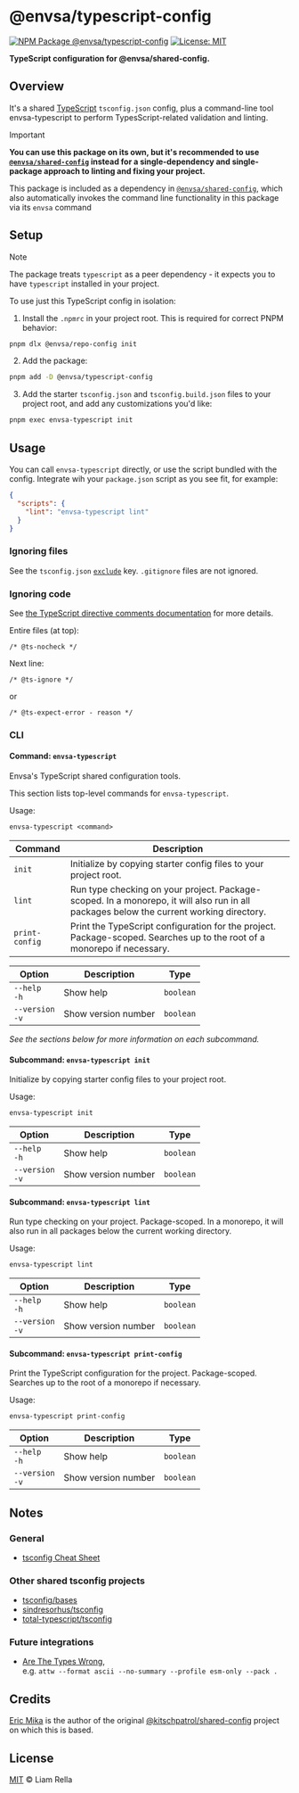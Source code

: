 <!--+ Warning: Content inside HTML comment blocks was generated by mdat and may be overwritten. +-->

<!-- title -->

# @envsa/typescript-config

<!-- /title -->

<!-- badges -->

[![NPM Package @envsa/typescript-config](https://img.shields.io/npm/v/@envsa/typescript-config.svg)](https://npmjs.com/package/@envsa/typescript-config)
[![License: MIT](https://img.shields.io/badge/License-MIT-yellow.svg)](https://opensource.org/licenses/MIT)

<!-- /badges -->

<!-- description -->

**TypeScript configuration for @envsa/shared-config.**

<!-- /description -->

## Overview

It's a shared [TypeScript](https://www.typescriptlang.org/) `tsconfig.json` config, plus a command-line tool envsa-typescript to perform TypesScript-related validation and linting.

<!-- recommendation -->

> [!IMPORTANT]
>
> **You can use this package on its own, but it's recommended to use [`@envsa/shared-config`](https://www.npmjs.com/package/@envsa/shared-config) instead for a single-dependency and single-package approach to linting and fixing your project.**
>
> This package is included as a dependency in [`@envsa/shared-config`](https://www.npmjs.com/package/@envsa/shared-config), which also automatically invokes the command line functionality in this package via its `envsa` command

<!-- /recommendation -->

## Setup

> [!NOTE]
>
> The package treats `typescript` as a peer dependency - it expects you to have `typescript` installed in your project.

To use just this TypeScript config in isolation:

1. Install the `.npmrc` in your project root. This is required for correct PNPM behavior:

```sh
pnpm dlx @envsa/repo-config init
```

2. Add the package:

```sh
pnpm add -D @envsa/typescript-config
```

3. Add the starter `tsconfig.json` and `tsconfig.build.json` files to your project root, and add any customizations you'd like:

```sh
pnpm exec envsa-typescript init
```

## Usage

You can call `envsa-typescript` directly, or use the script bundled with the config.
Integrate wih your `package.json` script as you see fit, for example:

```json
{
  "scripts": {
    "lint": "envsa-typescript lint"
  }
}
```

### Ignoring files

See the `tsconfig.json` [`exclude`](https://www.typescriptlang.org/tsconfig/#exclude) key.
`.gitignore` files are not ignored.

### Ignoring code

See [the TypeScript directive comments documentation](https://www.typescriptlang.org/docs/handbook/release-notes/typescript-3-9.html#improved-checking-for-js-files) for more details.

Entire files (at top):

`/* @ts-nocheck */`

Next line:

`/* @ts-ignore */`

or

`/* @ts-expect-error - reason */`

### CLI

<!-- cli-help -->

#### Command: `envsa-typescript`

Envsa's TypeScript shared configuration tools.

This section lists top-level commands for `envsa-typescript`.

Usage:

```txt
envsa-typescript <command>
```

| Command        | Description                                                                                                                             |
| -------------- | --------------------------------------------------------------------------------------------------------------------------------------- |
| `init`         | Initialize by copying starter config files to your project root.                                                                        |
| `lint`         | Run type checking on your project. Package-scoped. In a monorepo, it will also run in all packages below the current working directory. |
| `print-config` | Print the TypeScript configuration for the project. Package-scoped. Searches up to the root of a monorepo if necessary.                 |

| Option              | Description         | Type      |
| ------------------- | ------------------- | --------- |
| `--help`<br>`-h`    | Show help           | `boolean` |
| `--version`<br>`-v` | Show version number | `boolean` |

_See the sections below for more information on each subcommand._

#### Subcommand: `envsa-typescript init`

Initialize by copying starter config files to your project root.

Usage:

```txt
envsa-typescript init
```

| Option              | Description         | Type      |
| ------------------- | ------------------- | --------- |
| `--help`<br>`-h`    | Show help           | `boolean` |
| `--version`<br>`-v` | Show version number | `boolean` |

#### Subcommand: `envsa-typescript lint`

Run type checking on your project. Package-scoped. In a monorepo, it will also run in all packages below the current working directory.

Usage:

```txt
envsa-typescript lint
```

| Option              | Description         | Type      |
| ------------------- | ------------------- | --------- |
| `--help`<br>`-h`    | Show help           | `boolean` |
| `--version`<br>`-v` | Show version number | `boolean` |

#### Subcommand: `envsa-typescript print-config`

Print the TypeScript configuration for the project. Package-scoped. Searches up to the root of a monorepo if necessary.

Usage:

```txt
envsa-typescript print-config
```

| Option              | Description         | Type      |
| ------------------- | ------------------- | --------- |
| `--help`<br>`-h`    | Show help           | `boolean` |
| `--version`<br>`-v` | Show version number | `boolean` |

<!-- /cli-help -->

## Notes

### General

- [tsconfig Cheat Sheet](https://www.totaltypescript.com/tsconfig-cheat-sheet)

### Other shared tsconfig projects

- [tsconfig/bases](https://github.com/tsconfig/bases)
- [sindresorhus/tsconfig](https://github.com/sindresorhus/tsconfig)
- [total-typescript/tsconfig](https://github.com/total-typescript/tsconfig)

### Future integrations

- [Are The Types Wrong](https://github.com/arethetypeswrong/arethetypeswrong.github.io),\
  e.g. `attw --format ascii --no-summary --profile esm-only --pack .`

## Credits

[Eric Mika](https://github.com/kitschpatrol) is the author of the original [@kitschpatrol/shared-config](https://github.com/kitschpatrol/shared-config) project on which this is based.

<!-- license -->

## License

[MIT](license.txt) © Liam Rella

<!-- /license -->
